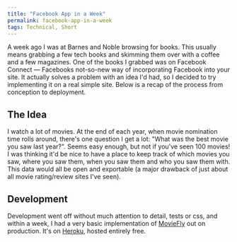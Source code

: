 ```yaml
---
title: "Facebook App in a Week"
permalink: facebook-app-in-a-week
tags: Technical, Short
---
```


A week ago I was at Barnes and Noble browsing for books. This usually means grabbing a few tech books and skimming them over with a coffee and a few magazines. One of the books I grabbed was on Facebook Connect — Facebooks not-so-new way of incorporating Facebook into your site. It actually solves a problem with an idea I'd had, so I decided to try implementing it on a real simple site. Below is a recap of the process from conception to deployment.

The Idea
--------

I watch a lot of movies. At the end of each year, when movie nomination time rolls around, there's one question I get a lot: "What was the best movie you saw last year?". Seems easy enough, but not if you've seen 100 movies! I was thinking it'd be nice to have a place to keep track of which movies you saw, where you saw them, when you saw them and who you saw them with. This data would all be open and exportable (a major drawback of just about all movie rating/review sites I've seen).

Development
-----------

Development went off without much attention to detail, tests or css, and within a week, I had a very basic implementation of [MovieFly](http://moviefly.org) out on production. It's on [Heroku](http://heroku.com), hosted entirely free.
